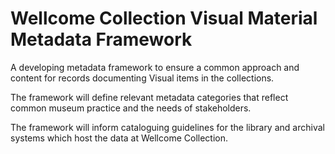 # Wellcome Collection Visual Material Metadata Framework

A developing metadata framework to ensure a common approach and content for records documenting Visual items in the collections.

The framework will define relevant metadata categories that reflect common museum practice and the needs of stakeholders.

The framework will inform cataloguing guidelines for the library and archival systems which host the data at Wellcome Collection.

